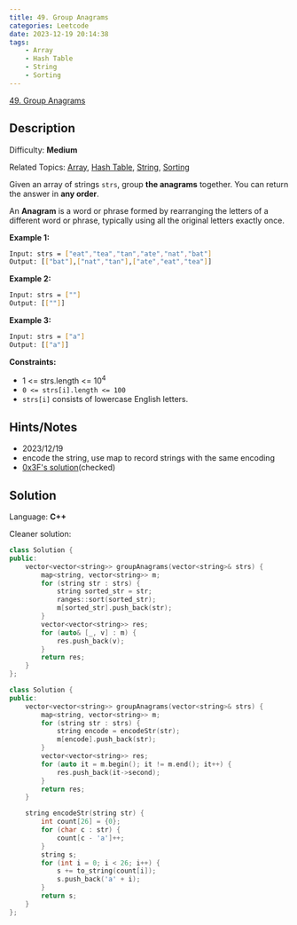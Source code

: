 ```yaml
---
title: 49. Group Anagrams
categories: Leetcode
date: 2023-12-19 20:14:38
tags:
    - Array
    - Hash Table
    - String
    - Sorting
---
```


[49\. Group Anagrams](https://leetcode.com/problems/group-anagrams/)

## Description

Difficulty: **Medium**

Related Topics: [Array](https://leetcode.com/tag/https://leetcode.com/tag/array//), [Hash Table](https://leetcode.com/tag/https://leetcode.com/tag/hash-table//), [String](https://leetcode.com/tag/https://leetcode.com/tag/string//), [Sorting](https://leetcode.com/tag/https://leetcode.com/tag/sorting//)

Given an array of strings `strs`, group **the anagrams** together. You can return the answer in **any order**.

An **Anagram** is a word or phrase formed by rearranging the letters of a different word or phrase, typically using all the original letters exactly once.

**Example 1:**

```bash
Input: strs = ["eat","tea","tan","ate","nat","bat"]
Output: [["bat"],["nat","tan"],["ate","eat","tea"]]
```

**Example 2:**

```bash
Input: strs = [""]
Output: [[""]]
```

**Example 3:**

```bash
Input: strs = ["a"]
Output: [["a"]]
```

**Constraints:**

* 1 <= strs.length <= 10<sup>4</sup>
* `0 <= strs[i].length <= 100`
* `strs[i]` consists of lowercase English letters.

## Hints/Notes

* 2023/12/19
* encode the string, use map to record strings with the same encoding
* [0x3F's solution](https://leetcode.cn/problems/group-anagrams/solutions/2718519/ha-xi-biao-fen-zu-jian-ji-xie-fa-pythonj-1ukv/)(checked)

## Solution

Language: **C++**

Cleaner solution:

```C++
class Solution {
public:
    vector<vector<string>> groupAnagrams(vector<string>& strs) {
        map<string, vector<string>> m;
        for (string str : strs) {
            string sorted_str = str;
            ranges::sort(sorted_str);
            m[sorted_str].push_back(str);
        }
        vector<vector<string>> res;
        for (auto& [_, v] : m) {
            res.push_back(v);
        }
        return res;
    }
};
```

```C++
class Solution {
public:
    vector<vector<string>> groupAnagrams(vector<string>& strs) {
        map<string, vector<string>> m;
        for (string str : strs) {
            string encode = encodeStr(str);
            m[encode].push_back(str);
        }
        vector<vector<string>> res;
        for (auto it = m.begin(); it != m.end(); it++) {
            res.push_back(it->second);
        }
        return res;
    }

    string encodeStr(string str) {
        int count[26] = {0};
        for (char c : str) {
            count[c - 'a']++;
        }
        string s;
        for (int i = 0; i < 26; i++) {
            s += to_string(count[i]);
            s.push_back('a' + i);
        }
        return s;
    }
};
```
